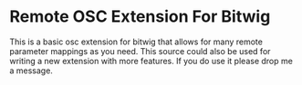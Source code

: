 # Remote OSC Extension For Bitwig
This is a basic osc extension for bitwig that allows for many remote parameter mappings as you need. This source could also be used for writing a new extension with more features. If you do use it please drop me a message.
